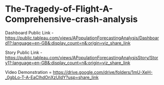 # The-Tragedy-of-Flight-A-Comprehensive-crash-analysis
Dashboard Public Link - https://public.tableau.com/views/APopulationForecastingAnalysis/Dashboard1?:language=en-GB&:display_count=n&:origin=viz_share_link

Story Public Link - https://public.tableau.com/views/APopulationForecastingAnalysisStory/Story1?:language=en-GB&:display_count=n&:origin=viz_share_link

Video Demonstration = https://drive.google.com/drive/folders/1mU-XeH-_0gbLo-T-A-EaClhdOnXzUIdY?usp=share_link
